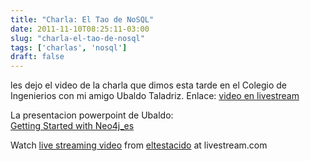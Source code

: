 ```yaml
---
title: "Charla: El Tao de NoSQL"
date: 2011-11-10T08:25:11-03:00
slug: "charla-el-tao-de-nosql"
tags: ['charlas', 'nosql']
draft: false
---
```


les dejo el video de la charla que dimos esta tarde en el Colegio de
Ingenierios con mi amigo Ubaldo Taladriz. Enlace: [video en livestream](http://www.livestream.com/eltestacido/video?clipId=pla_59f1bc76-b8aa-4acc-8d5a-0b270f7b2d70)

La presentacion powerpoint de Ubaldo:\
[Getting Started with Neo4j\_es](Getting-Started-with-Neo4j_es.ppt)

Watch [live streaming video](http://www.livestream.com/?utm_source=lsplayer&utm_medium=embed&utm_campaign=footerlinks)
from [eltestacido](http://www.livestream.com/eltestacido?utm_source=lsplayer&utm_medium=embed&utm_campaign=footerlinks)
at livestream.com

